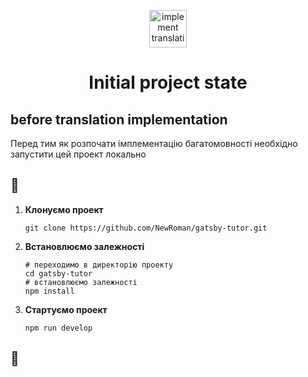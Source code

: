 <p align="center">
  <a href="https://dev.to/adrai/best-internationalization-for-gatsby-mkf#extract">
    <img alt="implement translation extractor" src="https://i18next-extract.netlify.app/imgs/babel-plugin-i18next-extract.png" width="60" />
  </a>
</p>
<h1 align="center">
  Initial project state
</h1>

<h2>before translation implementation</h2>

<p>Перед тим як розпочати імплементацію багатомовності необхідно запустити цей проект локально</p>

## 🚀 

1.  **Клонуємо проект**

    ```shell
    git clone https://github.com/NewRoman/gatsby-tutor.git
    ```

2.  **Встановлюємо залежності**

    ```shell
    # переходимо в директорію проекту
    cd gatsby-tutor
    # встановлюємо залежності
    npm install
    ```

3.  **Стартуємо проект**

    ```shell
    npm run develop
    ```

## 🚀 
